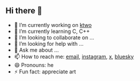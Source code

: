 ## Hi there 👋

- 🔭 I’m currently working on [ktwo](https://github.com/francisc0arauj0/francisc0arauj0/ktwo)
- 🌱 I’m currently learning C, C++
- 👯 I’m looking to collaborate on ...
- 🤔 I’m looking for help with ...
- 💬 Ask me about ...
- 📫 How to reach me: [email](franciscocoelhoaraujo492000@gmail.com), [instagram](https://instagram.com/francisc0.arauj0), [x](https://x.com/Francisc0Araujo), [bluesky](francisc0arauj0.bsky.social)
- 😄 Pronouns: he
- ⚡ Fun fact: appreciate art

